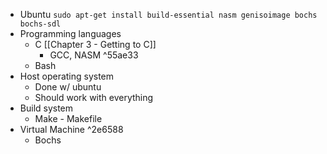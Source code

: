 - Ubuntu
	`sudo apt-get install build-essential nasm genisoimage bochs bochs-sdl`
- Programming languages
	- C [[Chapter 3 - Getting to C]]
		- GCC, NASM ^55ae33
	- Bash 
- Host operating system
	- Done w/ ubuntu
	- Should work with everything
- Build system
	- Make - Makefile
- Virtual Machine ^2e6588
	- Bochs
